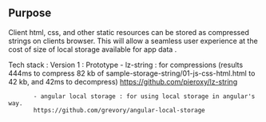 Purpose
--------
Client html, css, and other static resources can be stored as compressed strings on clients browser.
This will allow a seamless user experience at the cost of size of local storage available for app data .

Tech stack :
Version 1  : Prototype
          - lz-string : for compressions (results 444ms to compress 82 kb of sample-storage-string/01-js-css-html.html to 42 kb, and 42ms to decompress)
           https://github.com/pieroxy/lz-string

           - angular local storage : for using local storage in angular's way.
           https://github.com/grevory/angular-local-storage

